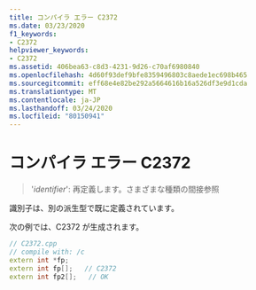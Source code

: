 ```yaml
---
title: コンパイラ エラー C2372
ms.date: 03/23/2020
f1_keywords:
- C2372
helpviewer_keywords:
- C2372
ms.assetid: 406bea63-c8d3-4231-9d26-c70af6980840
ms.openlocfilehash: 4d60f93def9bfe8359496803c8aede1ec698b465
ms.sourcegitcommit: eff68e4e82be292a5664616b16a526df3e9d1cda
ms.translationtype: MT
ms.contentlocale: ja-JP
ms.lasthandoff: 03/24/2020
ms.locfileid: "80150941"
---
```

# <a name="compiler-error-c2372"></a>コンパイラ エラー C2372

> '*identifier*': 再定義します。さまざまな種類の間接参照

識別子は、別の派生型で既に定義されています。

次の例では、C2372 が生成されます。

```cpp
// C2372.cpp
// compile with: /c
extern int *fp;
extern int fp[];   // C2372
extern int fp2[];   // OK
```
